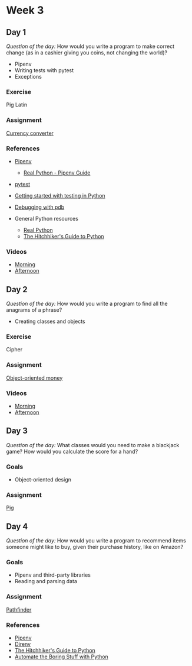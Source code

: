 # Week 3

## Day 1

_Question of the day:_ How would you write a program to make correct change (as in a cashier giving you coins, not changing the world)?

- Pipenv
- Writing tests with pytest
- Exceptions

### Exercise

Pig Latin

### Assignment

[Currency converter](https://classroom.github.com/a/t75xK2FX)

### References

- [Pipenv](https://pipenv.readthedocs.io/en/latest/)
  - [Real Python - Pipenv Guide](https://realpython.com/pipenv-guide/)
- [pytest](https://docs.pytest.org/en/latest/)
- [Getting started with testing in Python](https://realpython.com/python-testing/)
- [Debugging with pdb](https://realpython.com/python-debugging-pdb/)

- General Python resources
  - [Real Python](https://realpython.com/)
  - [The Hitchhiker's Guide to Python](https://docs.python-guide.org/)

### Videos

- [Morning](https://drive.google.com/file/d/1MDUbR_F3ZugMu0x6fgfMCJDiy3YH5lmR/view)
- [Afternoon](https://drive.google.com/file/d/1tnvlX2Z5TvkZKY_S3GCUlNe6TLhJx8cn/view)

## Day 2

_Question of the day:_ How would you write a program to find all the anagrams of a phrase?

- Creating classes and objects

### Exercise

Cipher

### Assignment

[Object-oriented money](https://classroom.github.com/a/JqltEwik)

### Videos

- [Morning](https://drive.google.com/file/d/1dEGCIHMIS_kUTLA7jh9wieZnYcpJoFjg/view)
- [Afternoon](https://drive.google.com/file/d/1vt_9AJWgeIaLXMkl_wxQ9EMqJadNCofW/view)

## Day 3

_Question of the day:_ What classes would you need to make a blackjack game? How would you calculate the score for a hand?

### Goals

- Object-oriented design

### Assignment

[Pig](https://classroom.github.com/a/C_-VURmB)

## Day 4

_Question of the day:_ How would you write a program to recommend items someone might like to buy, given their purchase history, like on Amazon?

### Goals

- Pipenv and third-party libraries
- Reading and parsing data

### Assignment

[Pathfinder](https://classroom.github.com/a/TAZmPpof)

### References

- [Pipenv](https://pipenv.readthedocs.io/en/latest/)
- [Direnv](https://direnv.net/)
- [The Hitchhiker's Guide to Python](https://docs.python-guide.org/)
- [Automate the Boring Stuff with Python](https://automatetheboringstuff.com/)
